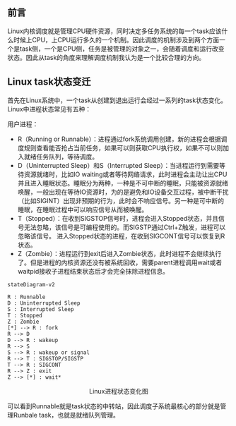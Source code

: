 ## 前言

Linux内核调度就是管理CPU硬件资源，同时决定多任务系统的每一个task应该什么时候上CPU，上CPU运行多久的一个机制。因此调度的机制涉及到两个方面一个是task侧，一个是CPU侧，任务是被管理的对象之一，会随着调度和运行改变状态。因此从task的角度来理解调度机制我认为是一个比较合理的方向。

## Linux task状态变迁

首先在Linux系统中，一个task从创建到退出运行会经过一系列的task状态变化。Linux中进程状态常见有五种：

用户进程：
* R（Running or Runnable）：进程通过fork系统调用创建，新的进程会根据调度规则查看能否抢占当前任务，如果可以则获取CPU执行权，如果不可以则加入就绪任务队列，等待调度。
* D（Uninterrupted Sleep）和S（Interrupted Sleep）：当进程运行到需要等待资源就绪时，比如IO waiting或者等待网络请求，此时进程会主动让出CPU 并且进入睡眠状态。睡眠分为两种，一种是不可中断的睡眠，只能被资源就绪唤醒，一般出现在等待IO资源时，为的是避免和IO设备交互过程，被中断干扰（比如SIGINT）出现非预期的行为，此时会不响应信号。另一种是可中断的睡眠，在睡眠过程中可以响应信号从而被唤醒。
* T（Stopped）：在收到SIGSTOP信号时，进程会进入Stopped状态，并且信号无法忽略，该信号是可编程使用的。而SIGSTP通过Ctrl+Z触发，进程可以忽略该信号。 进入Stopped状态的进程，在收到SIGCONT信号可以恢复到R状态。
* Z（Zombie）：进程运行到exit后进入Zombie状态，此时进程不会继续执行了。但是进程的内核资源还没有被系统回收，需要parent进程调用wait或者waitpid接收子进程结束状态后才会完全抹除进程信息。

```mermaid
stateDiagram-v2

R : Runnable
D : Uninterrupted Sleep
S : Interrupted Sleep
T : Stopped
Z : Zombie
[*] --> R : fork
R --> D
D --> R : wakeup
R --> S
S --> R : wakeup or signal
R --> T : SIGSTOP/SIGSTP
T --> R : SIGCONT
R --> Z : exit
Z --> [*] : wait*
```
<center>
Linux进程状态变化图
</center>

可以看到Runnable就是task状态的中转站，因此调度子系统最核心的部分就是管理Runbale task，也就是就绪队列管理。
  